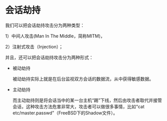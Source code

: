# 会话劫持

我们可以把会话劫持攻击分为两种类型：

1）中间人攻击(Man In The Middle，简称MITM)，

2）注射式攻击（Injection）；

并且，还可以把会话劫持攻击分为两种形式：

* 被动劫持

  被动劫持实际上就是在后台监视双方会话的数据流，从中获得敏感数据。

* 主动劫持

  而主动劫持则是将会话当中的某一台主机“踢”下线，然后由攻击者取代并接管会话，这种攻击方法危害非常大，攻击者可以做很多事情，比如“cat etc/master.passwd”（FreeBSD下的Shadow文件）。